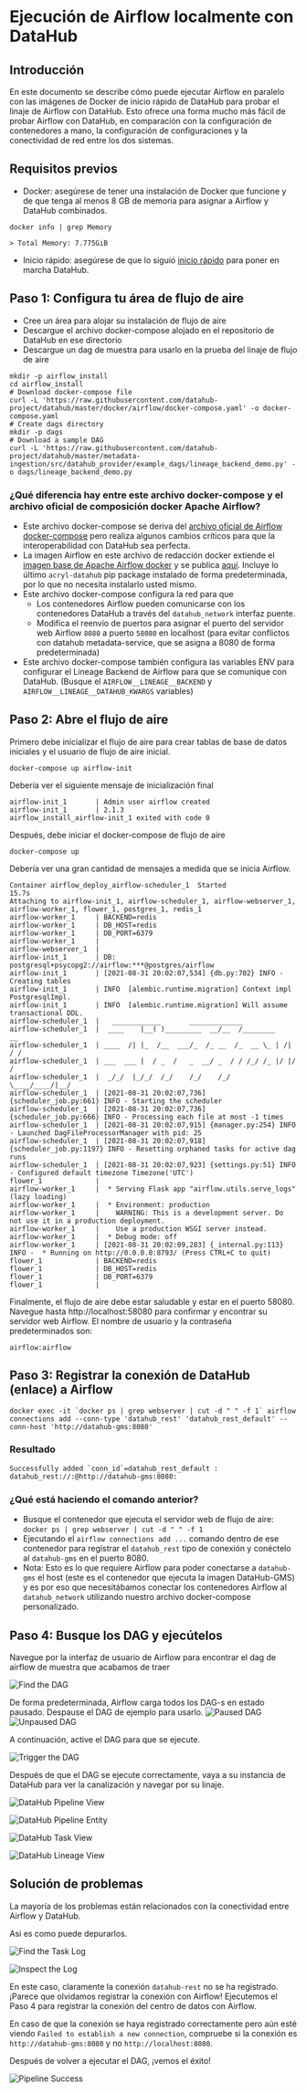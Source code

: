 # Ejecución de Airflow localmente con DataHub

## Introducción

En este documento se describe cómo puede ejecutar Airflow en paralelo con las imágenes de Docker de inicio rápido de DataHub para probar el linaje de Airflow con DataHub.
Esto ofrece una forma mucho más fácil de probar Airflow con DataHub, en comparación con la configuración de contenedores a mano, la configuración de configuraciones y la conectividad de red entre los dos sistemas.

## Requisitos previos

*   Docker: asegúrese de tener una instalación de Docker que funcione y de que tenga al menos 8 GB de memoria para asignar a Airflow y DataHub combinados.

<!---->

    docker info | grep Memory

    > Total Memory: 7.775GiB

*   Inicio rápido: asegúrese de que lo siguió [inicio rápido](../../docs/quickstart.md) para poner en marcha DataHub.

## Paso 1: Configura tu área de flujo de aire

*   Cree un área para alojar su instalación de flujo de aire
*   Descargue el archivo docker-compose alojado en el repositorio de DataHub en ese directorio
*   Descargue un dag de muestra para usarlo en la prueba del linaje de flujo de aire

<!---->

    mkdir -p airflow_install
    cd airflow_install
    # Download docker-compose file
    curl -L 'https://raw.githubusercontent.com/datahub-project/datahub/master/docker/airflow/docker-compose.yaml' -o docker-compose.yaml
    # Create dags directory
    mkdir -p dags
    # Download a sample DAG
    curl -L 'https://raw.githubusercontent.com/datahub-project/datahub/master/metadata-ingestion/src/datahub_provider/example_dags/lineage_backend_demo.py' -o dags/lineage_backend_demo.py

### ¿Qué diferencia hay entre este archivo docker-compose y el archivo oficial de composición docker Apache Airflow?

*   Este archivo docker-compose se deriva del [archivo oficial de Airflow docker-compose](https://airflow.apache.org/docs/apache-airflow/stable/start/docker.html#docker-compose-yaml) pero realiza algunos cambios críticos para que la interoperabilidad con DataHub sea perfecta.
*   La imagen Airflow en este archivo de redacción docker extiende el [imagen base de Apache Airflow docker](https://airflow.apache.org/docs/docker-stack/index.html) y se publica [aquí](https://hub.docker.com/r/acryldata/airflow-datahub). Incluye lo último `acryl-datahub` pip package instalado de forma predeterminada, por lo que no necesita instalarlo usted mismo.
*   Este archivo docker-compose configura la red para que
    *   Los contenedores Airflow pueden comunicarse con los contenedores DataHub a través del `datahub_network` interfaz puente.
    *   Modifica el reenvío de puertos para asignar el puerto del servidor web Airflow `8080` a puerto `58080` en localhost (para evitar conflictos con datahub metadata-service, que se asigna a 8080 de forma predeterminada)
*   Este archivo docker-compose también configura las variables ENV para configurar el Lineage Backend de Airflow para que se comunique con DataHub. (Busque el `AIRFLOW__LINEAGE__BACKEND` y `AIRFLOW__LINEAGE__DATAHUB_KWARGS` variables)

## Paso 2: Abre el flujo de aire

Primero debe inicializar el flujo de aire para crear tablas de base de datos iniciales y el usuario de flujo de aire inicial.

    docker-compose up airflow-init

Debería ver el siguiente mensaje de inicialización final

```
airflow-init_1       | Admin user airflow created
airflow-init_1       | 2.1.3
airflow_install_airflow-init_1 exited with code 0

```

Después, debe iniciar el docker-compose de flujo de aire

    docker-compose up

Debería ver una gran cantidad de mensajes a medida que se inicia Airflow.

    Container airflow_deploy_airflow-scheduler_1  Started                                                                               15.7s
    Attaching to airflow-init_1, airflow-scheduler_1, airflow-webserver_1, airflow-worker_1, flower_1, postgres_1, redis_1
    airflow-worker_1     | BACKEND=redis
    airflow-worker_1     | DB_HOST=redis
    airflow-worker_1     | DB_PORT=6379
    airflow-worker_1     | 
    airflow-webserver_1  | 
    airflow-init_1       | DB: postgresql+psycopg2://airflow:***@postgres/airflow
    airflow-init_1       | [2021-08-31 20:02:07,534] {db.py:702} INFO - Creating tables
    airflow-init_1       | INFO  [alembic.runtime.migration] Context impl PostgresqlImpl.
    airflow-init_1       | INFO  [alembic.runtime.migration] Will assume transactional DDL.
    airflow-scheduler_1  |   ____________       _____________
    airflow-scheduler_1  |  ____    |__( )_________  __/__  /________      __
    airflow-scheduler_1  | ____  /| |_  /__  ___/_  /_ __  /_  __ \_ | /| / /
    airflow-scheduler_1  | ___  ___ |  / _  /   _  __/ _  / / /_/ /_ |/ |/ /
    airflow-scheduler_1  |  _/_/  |_/_/  /_/    /_/    /_/  \____/____/|__/
    airflow-scheduler_1  | [2021-08-31 20:02:07,736] {scheduler_job.py:661} INFO - Starting the scheduler
    airflow-scheduler_1  | [2021-08-31 20:02:07,736] {scheduler_job.py:666} INFO - Processing each file at most -1 times
    airflow-scheduler_1  | [2021-08-31 20:02:07,915] {manager.py:254} INFO - Launched DagFileProcessorManager with pid: 25
    airflow-scheduler_1  | [2021-08-31 20:02:07,918] {scheduler_job.py:1197} INFO - Resetting orphaned tasks for active dag runs
    airflow-scheduler_1  | [2021-08-31 20:02:07,923] {settings.py:51} INFO - Configured default timezone Timezone('UTC')
    flower_1             | 
    airflow-worker_1     |  * Serving Flask app "airflow.utils.serve_logs" (lazy loading)
    airflow-worker_1     |  * Environment: production
    airflow-worker_1     |    WARNING: This is a development server. Do not use it in a production deployment.
    airflow-worker_1     |    Use a production WSGI server instead.
    airflow-worker_1     |  * Debug mode: off
    airflow-worker_1     | [2021-08-31 20:02:09,283] {_internal.py:113} INFO -  * Running on http://0.0.0.0:8793/ (Press CTRL+C to quit)
    flower_1             | BACKEND=redis
    flower_1             | DB_HOST=redis
    flower_1             | DB_PORT=6379
    flower_1             | 

Finalmente, el flujo de aire debe estar saludable y estar en el puerto 58080. Navegue hasta http://localhost:58080 para confirmar y encontrar su servidor web Airflow.
El nombre de usuario y la contraseña predeterminados son:

    airflow:airflow

## Paso 3: Registrar la conexión de DataHub (enlace) a Airflow

    docker exec -it `docker ps | grep webserver | cut -d " " -f 1` airflow connections add --conn-type 'datahub_rest' 'datahub_rest_default' --conn-host 'http://datahub-gms:8080'

### Resultado

    Successfully added `conn_id`=datahub_rest_default : datahub_rest://:@http://datahub-gms:8080:

### ¿Qué está haciendo el comando anterior?

*   Busque el contenedor que ejecuta el servidor web de flujo de aire: `docker ps | grep webserver | cut -d " " -f 1`
*   Ejecutando el `airflow connections add ...` comando dentro de ese contenedor para registrar el `datahub_rest` tipo de conexión y conéctelo al `datahub-gms` en el puerto 8080.
*   Nota: Esto es lo que requiere Airflow para poder conectarse a `datahub-gms` el host (este es el contenedor que ejecuta la imagen DataHub-GMS) y es por eso que necesitábamos conectar los contenedores Airflow al `datahub_network` utilizando nuestro archivo docker-compose personalizado.

## Paso 4: Busque los DAG y ejecútelos

Navegue por la interfaz de usuario de Airflow para encontrar el dag de airflow de muestra que acabamos de traer

![Find the DAG](../../docs/imgs/airflow/find_the_dag.png)

De forma predeterminada, Airflow carga todos los DAG-s en estado pausado. Despause el DAG de ejemplo para usarlo.
![Paused DAG](../../docs/imgs/airflow/paused_dag.png)
![Unpaused DAG](../../docs/imgs/airflow/unpaused_dag.png)

A continuación, active el DAG para que se ejecute.

![Trigger the DAG](../../docs/imgs/airflow/trigger_dag.png)

Después de que el DAG se ejecute correctamente, vaya a su instancia de DataHub para ver la canalización y navegar por su linaje.

![DataHub Pipeline View](../../docs/imgs/airflow/datahub_pipeline_view.png)

![DataHub Pipeline Entity](../../docs/imgs/airflow/datahub_pipeline_entity.png)

![DataHub Task View](../../docs/imgs/airflow/datahub_task_view.png)

![DataHub Lineage View](../../docs/imgs/airflow/datahub_lineage_view.png)

## Solución de problemas

La mayoría de los problemas están relacionados con la conectividad entre Airflow y DataHub.

Así es como puede depurarlos.

![Find the Task Log](../../docs/imgs/airflow/finding_failed_log.png)

![Inspect the Log](../../docs/imgs/airflow/connection_error.png)

En este caso, claramente la conexión `datahub-rest` no se ha registrado. ¡Parece que olvidamos registrar la conexión con Airflow!
Ejecutemos el Paso 4 para registrar la conexión del centro de datos con Airflow.

En caso de que la conexión se haya registrado correctamente pero aún esté viendo `Failed to establish a new connection`, compruebe si la conexión es `http://datahub-gms:8080` y no `http://localhost:8080`.

Después de volver a ejecutar el DAG, ¡vemos el éxito!

![Pipeline Success](../../docs/imgs/airflow/successful_run.png)
